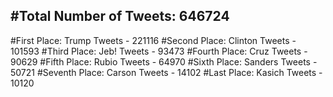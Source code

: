 #Total Number of Tweets: 646724 
---
#First Place: Trump Tweets - 221116
#Second Place: Clinton Tweets - 101593
#Third Place: Jeb! Tweets - 93473
#Fourth Place: Cruz Tweets - 90629
#Fifth Place: Rubio Tweets - 64970
#Sixth Place: Sanders Tweets - 50721
#Seventh Place: Carson Tweets - 14102
#Last Place: Kasich Tweets - 10120
